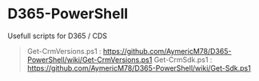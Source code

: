 # D365-PowerShell
Usefull scripts for D365 / CDS

 > Get-CrmVersions.ps1 : https://github.com/AymericM78/D365-PowerShell/wiki/Get-CrmVersions.ps1 
 > Get-CrmSdk.ps1 : https://github.com/AymericM78/D365-PowerShell/wiki/Get-Sdk.ps1
